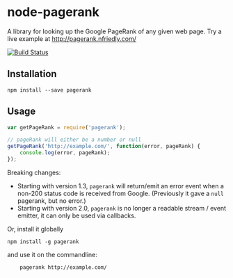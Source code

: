 node-pagerank
=============

A library for looking up the Google PageRank of any given web page. Try a live example  at http://pagerank.nfriedly.com/

[![Build Status](https://travis-ci.org/nfriedly/node-pagerank.png?branch=master)](https://travis-ci.org/nfriedly/node-pagerank)

Installation
------------

    npm install --save pagerank

Usage
-----

```js
var getPageRank = require('pagerank');

// pageRank will either be a number or null
getPageRank('http://example.com/', function(error, pageRank) {
    console.log(error, pageRank);
});
```

Breaking changes: 

* Starting with version 1.3, `pagerank` will return/emit an error event when a non-200 status code is received from Google.
(Previously it gave a `null` pagerank, but no error.)
* Starting with version 2.0, `pagerank` is no longer a readable stream / event emitter, it can only be used via callbacks.

Or, install it globally

    npm install -g pagerank

and use it on the commandline:

```bash
    pagerank http://example.com/
```
